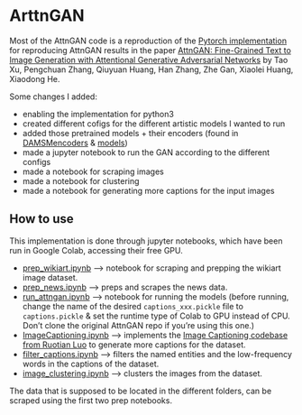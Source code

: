# ArttnGAN

Most of the AttnGAN code is a reproduction of the [Pytorch implementation](https://github.com/taoxugit/AttnGAN) for reproducing AttnGAN results in the paper [AttnGAN: Fine-Grained Text to Image Generation with Attentional Generative Adversarial Networks](http://openaccess.thecvf.com/content_cvpr_2018/papers/Xu_AttnGAN_Fine-Grained_Text_CVPR_2018_paper.pdf) by Tao Xu, Pengchuan Zhang, Qiuyuan Huang, Han Zhang, Zhe Gan, Xiaolei Huang, Xiaodong He.


Some changes I added: 
- enabling the implementation for python3
- created different cofigs for the different artistic models I wanted to run
- added those pretrained models + their encoders (found in [DAMSMencoders](DAMSMenconders) & [models](models))
- made a jupyter notebook to run the GAN according to the different configs
- made a notebook for scraping images
- made a notebook for clustering 
- made a notebook for generating more captions for the input images

## How to use 
This implementation is done through jupyter notebooks, which have been run in Google Colab, accessing their free GPU.
- [prep_wikiart.ipynb](notebooks/prep_wikiart.ipynb) --> notebook for scraping and prepping the wikiart image dataset. 
- [prep_news.ipynb](notebooks/prep_news.ipynb) --> preps and scrapes the news data.
- [run_attngan.ipynb](notebooks/run_attngan.ipynb) --> notebook for running the models (before running, change the name of the desired `captions_xxx.pickle` file to `captions.pickle` & set the runtime type of Colab to GPU instead of CPU. Don’t clone the original AttnGAN repo if you’re using this one.)
- [ImageCaptioning.ipynb](notebooks/ImageCaptioning.ipynb) --> implements the [Image Captioning codebase from Ruotian Luo](https://github.com/ruotianluo/ImageCaptioning.pytorch) to generate more captions for the dataset.
- [filter_captions.ipynb](notebooks/filter_captions.ipynb) --> filters the named entities and the low-frequency words in the captions of the dataset. 
- [image_clustering.ipynb](notebooks/image_clustering.ipynb) --> clusters the images from the dataset. 

The data that is supposed to be located in the different folders, can be scraped using the first two prep notebooks.

